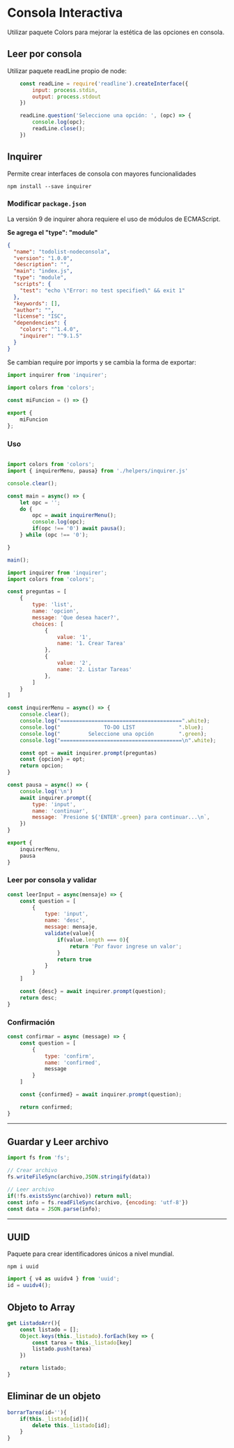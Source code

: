 # Consola Interactiva

Utilizar paquete Colors para mejorar la estética de las opciones en consola.

## Leer por consola

Utilizar paquete readLine propio de node:

```js
    const readLine = require('readline').createInterface({
        input: process.stdin,
        output: process.stdout
    })

    readLine.question('Seleccione una opción: ', (opc) => {
        console.log(opc);
        readLine.close();
    })
```

## Inquirer

Permite crear interfaces de consola con mayores funcionalidades

```npm install --save inquirer```

### Modificar `package.json`

La versión 9 de inquirer ahora requiere el uso de módulos de ECMAScript. 

**Se agrega el "type": "module"**

```json
{
  "name": "todolist-nodeconsola",
  "version": "1.0.0",
  "description": "",
  "main": "index.js",
  "type": "module",
  "scripts": {
    "test": "echo \"Error: no test specified\" && exit 1"
  },
  "keywords": [],
  "author": "",
  "license": "ISC",
  "dependencies": {
    "colors": "^1.4.0",
    "inquirer": "^9.1.5"
  }
}

```

Se cambian require por imports y se cambia la forma de exportar:

```js
import inquirer from 'inquirer';
 
import colors from 'colors';
```

```js
const miFuncion = () => {}

export {
    miFuncion
};
```

### Uso

```js title="App.js"

import colors from 'colors';
import { inquirerMenu, pausa} from './helpers/inquirer.js'

console.clear();

const main = async() => {
    let opc = '';
    do {
        opc = await inquirerMenu();
        console.log(opc);
        if(opc !== '0') await pausa();
    } while (opc !== '0');

}

main();
```

```js title="inquirer.js"
import inquirer from 'inquirer';
import colors from 'colors';

const preguntas = [
    {
        type: 'list',
        name: 'opcion',
        message: 'Que desea hacer?',
        choices: [
            {
                value: '1',
                name: '1. Crear Tarea'
            },
            {
                value: '2',
                name: '2. Listar Tareas'
            },
        ]
    }
]

const inquirerMenu = async() => {
    console.clear();
    console.log("=======================================".white);
    console.log("              TO-DO LIST              ".blue);
    console.log("         Seleccione una opción        ".green);
    console.log("=======================================\n".white);

    const opt = await inquirer.prompt(preguntas)
    const {opcion} = opt;
    return opcion;
}

const pausa = async() => {
    console.log('\n')
    await inquirer.prompt({
        type: 'input',
        name: 'continuar',
        message: `Presione ${'ENTER'.green} para continuar...\n`,
    })
}

export {
    inquirerMenu,
    pausa
}
```

### Leer por consola y validar

```js
const leerInput = async(mensaje) => {
    const question = [
        {
            type: 'input',
            name: 'desc',
            message: mensaje,
            validate(value){
                if(value.length === 0){
                    return 'Por favor ingrese un valor';
                }
                return true
            }
        }
    ]

    const {desc} = await inquirer.prompt(question);
    return desc;
}
```

### Confirmación 

```js
const confirmar = async (message) => {
    const question = [
        {
            type: 'confirm',
            name: 'confirmed',
            message
        }
    ]

    const {confirmed} = await inquirer.prompt(question);

    return confirmed;
}
```

---

## Guardar y Leer archivo

```js
import fs from 'fs';

// Crear archivo
fs.writeFileSync(archivo,JSON.stringify(data))

// Leer archivo
if(!fs.existsSync(archivo)) return null;
const info = fs.readFileSync(archivo, {encoding: 'utf-8'})
const data = JSON.parse(info);
```

---

## UUID

Paquete para crear identificadores únicos a nivel mundial.

```npm i uuid```

```js title="Crear ID"
import { v4 as uuidv4 } from 'uuid';
id = uuidv4();
```

## Objeto to Array

```js
get ListadoArr(){
    const listado = [];
    Object.keys(this._listado).forEach(key => {
        const tarea = this._listado[key]
        listado.push(tarea)
    })

    return listado;
}
```

## Eliminar de un objeto

```js
borrarTarea(id=''){
    if(this._listado[id]){
        delete this._listado[id];
    }
}
```